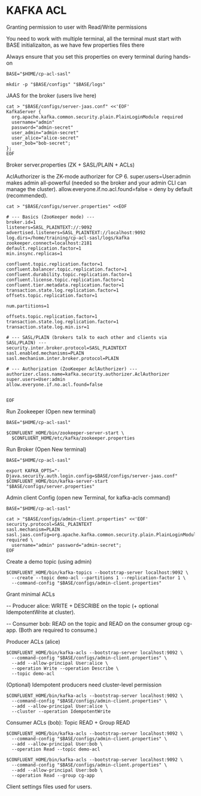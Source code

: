 # KAFKA ACL

Granting permission to user with Read/Write permissions

You need to work with multiple terminal, all the terminal must start with BASE initializaiton, as we have few properties files there

Always ensure that you set this properties on every terminal during hands-on
```
BASE="$HOME/cp-acl-sasl"
```

```
mkdir -p "$BASE/configs" "$BASE/logs"
```

JAAS for the broker (users live here)

```
cat > "$BASE/configs/server-jaas.conf" <<'EOF'
KafkaServer {
  org.apache.kafka.common.security.plain.PlainLoginModule required
  username="admin"
  password="admin-secret"
  user_admin="admin-secret"
  user_alice="alice-secret"
  user_bob="bob-secret";
};
EOF
```

Broker server.properties (ZK + SASL/PLAIN + ACLs)

AclAuthorizer is the ZK-mode authorizer for CP 6.
super.users=User:admin makes admin all-powerful (needed so the broker and your admin CLI can manage the cluster).
allow.everyone.if.no.acl.found=false = deny by default (recommended).

```
cat > "$BASE/configs/server.properties" <<EOF

# --- Basics (ZooKeeper mode) ---
broker.id=1
listeners=SASL_PLAINTEXT://:9092
advertised.listeners=SASL_PLAINTEXT://localhost:9092
log.dirs=/home/training/cp-acl-sasl/logs/kafka
zookeeper.connect=localhost:2181
default.replication.factor=1
min.insync.replicas=1

confluent.topic.replication.factor=1
confluent.balancer.topic.replication.factor=1
confluent.durability.topic.replication.factor=1
confluent.license.topic.replication.factor=1
confluent.tier.metadata.replication.factor=1
transaction.state.log.replication.factor=1
offsets.topic.replication.factor=1

num.partitions=1
  
offsets.topic.replication.factor=1
transaction.state.log.replication.factor=1
transaction.state.log.min.isr=1

# --- SASL/PLAIN (brokers talk to each other and clients via SASL/PLAIN) ---
security.inter.broker.protocol=SASL_PLAINTEXT
sasl.enabled.mechanisms=PLAIN
sasl.mechanism.inter.broker.protocol=PLAIN

# --- Authorization (ZooKeeper AclAuthorizer) ---
authorizer.class.name=kafka.security.authorizer.AclAuthorizer
super.users=User:admin
allow.everyone.if.no.acl.found=false

 
EOF
```

Run Zookeeper (Open new terminal)

```
BASE="$HOME/cp-acl-sasl"
```

```
$CONFLUENT_HOME/bin/zookeeper-server-start \
  $CONFLUENT_HOME/etc/kafka/zookeeper.properties
```

Run Broker (Open New terminal)

```
BASE="$HOME/cp-acl-sasl"
```

```
export KAFKA_OPTS="-Djava.security.auth.login.config=$BASE/configs/server-jaas.conf"
$CONFLUENT_HOME/bin/kafka-server-start "$BASE/configs/server.properties"
```

Admin client Config (open new Terminal, for kafka-acls command)

```
BASE="$HOME/cp-acl-sasl"
```

```
cat > "$BASE/configs/admin-client.properties" <<'EOF'
security.protocol=SASL_PLAINTEXT
sasl.mechanism=PLAIN
sasl.jaas.config=org.apache.kafka.common.security.plain.PlainLoginModule required \
  username="admin" password="admin-secret";
EOF
```


Create a demo topic (using admin)

```
$CONFLUENT_HOME/bin/kafka-topics --bootstrap-server localhost:9092 \
  --create --topic demo-acl --partitions 1 --replication-factor 1 \
  --command-config "$BASE/configs/admin-client.properties"
```

Grant minimal ACLs

-- Producer alice: WRITE + DESCRIBE on the topic (+ optional IdempotentWrite at cluster).

-- Consumer bob: READ on the topic and READ on the consumer group cg-app. (Both are required to consume.)

Producer ACLs (alice)

```
$CONFLUENT_HOME/bin/kafka-acls --bootstrap-server localhost:9092 \
  --command-config "$BASE/configs/admin-client.properties" \
  --add --allow-principal User:alice \
  --operation Write --operation Describe \
  --topic demo-acl
```

(Optional) Idempotent producers need cluster-level permission

```
$CONFLUENT_HOME/bin/kafka-acls --bootstrap-server localhost:9092 \
  --command-config "$BASE/configs/admin-client.properties" \
  --add --allow-principal User:alice \
  --cluster --operation IdempotentWrite
```

Consumer ACLs (bob): Topic READ + Group READ

```
$CONFLUENT_HOME/bin/kafka-acls --bootstrap-server localhost:9092 \
  --command-config "$BASE/configs/admin-client.properties" \
  --add --allow-principal User:bob \
  --operation Read --topic demo-acl
```

```
$CONFLUENT_HOME/bin/kafka-acls --bootstrap-server localhost:9092 \
  --command-config "$BASE/configs/admin-client.properties" \
  --add --allow-principal User:bob \
  --operation Read --group cg-app
```

Client settings files used for users.


